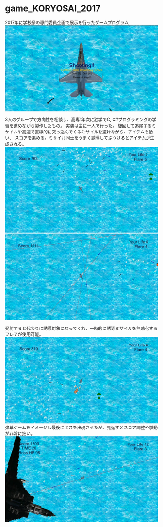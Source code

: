 # game_KORYOSAI_2017
2017年に学校祭の専門委員企画で展示を行ったゲームプログラム
![Test Image 1](image/SS1.png)

3人のグループで方向性を相談し、高専1年次に独学でC, C#プログラミングの学習を進めながら製作したもの。
実装は主に一人で行った。
旋回して追尾するミサイルや高速で直線的に突っ込んでくるミサイルを避けながら、アイテムを拾い、
スコアを集める。ミサイル同士をうまく誘導してぶつけるとアイテムが生成される。
![Test Image 1](image/SS2.png)
![Test Image 1](image/SS3.png)

発射すると代わりに誘導対象になってくれ、一時的に誘導ミサイルを無効化するフレアが使用可能。
![Test Image 1](image/SS4.png)
弾幕ゲームをイメージし最後にボスを出現させたが、見返すとスコア調整や挙動が非常に拙い。
![Test Image 1](image/SS5.png)
